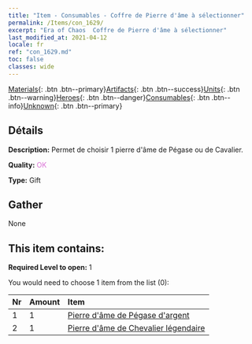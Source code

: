 ```yaml
---
title: "Item - Consumables - Coffre de Pierre d'âme à sélectionner"
permalink: /Items/con_1629/
excerpt: "Era of Chaos  Coffre de Pierre d'âme à sélectionner"
last_modified_at: 2021-04-12
locale: fr
ref: "con_1629.md"
toc: false
classes: wide
---
```

 [Materials](/fr/Items/){: .btn .btn--primary}[Artifacts](/fr/Items/Artifacts/){: .btn .btn--success}[Units](/fr/Items/Units/){: .btn .btn--warning}[Heroes](/fr/Items/Heroes/){: .btn .btn--danger}[Consumables](/fr/Items/Consumables/){: .btn .btn--info}[Unknown](/fr/Items/Unknown/){: .btn .btn--primary}

## Détails
 **Description:** Permet de choisir 1 pierre d'âme de Pégase ou de Cavalier.

 **Quality:** <span style="color: #DA70D6">OK</span>

 **Type:** Gift

## Gather

  None

## This item contains:

 **Required Level to open:** 1

 You would need to choose 1 item from the list (0):

  | Nr | Amount |     Item    |
  |:---|:-------|:------------|
  | 1 | 1 | [Pierre d'âme de Pégase d'argent](/fr/Items/unt_292/) | 
  | 2 | 1 | [Pierre d'âme de Chevalier légendaire](/fr/Items/unt_287/) | 
